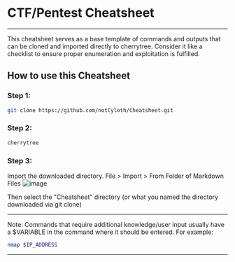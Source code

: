 # CTF/Pentest Cheatsheet
---
This cheatsheet serves as a base template of commands and outputs that can be cloned and imported directly to cherrytree. Consider it like a checklist to ensure proper enumeration and exploitation is fulfilled. 
## How to use this Cheatsheet
### Step 1:
```bash
git clone https://github.com/notCyloth/Cheatsheet.git
```
### Step 2:
```bash
cherrytree
```
### Step 3:
Import the downloaded directory.
File > Import > From Folder of Markdown Files
![image](https://github.com/user-attachments/assets/997bd461-548a-4069-8907-bbc3f43bb8b6)

Then select the "Cheatsheet" directory (or what you named the directory downloaded via git clone)

---
Note: Commands that require additional knowledge/user input usually have a $VARIABLE in the command where it should be entered. For example:
```bash
nmap $IP_ADDRESS
```
---
